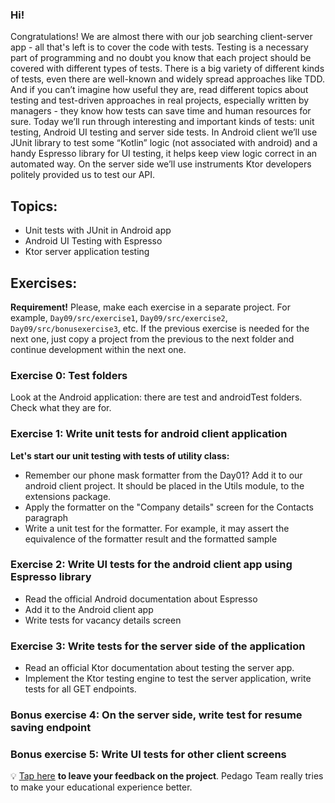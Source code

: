 ### Hi!
Congratulations! We are almost there with our job searching client-server app - all that's left is to cover the code with tests. Testing is a necessary part of programming and no doubt you know that each project should be covered with different types of tests. There is a big variety of different kinds of tests, even there are well-known and widely spread approaches like TDD. And if you can’t imagine how useful they are, read different topics about testing and test-driven approaches in real projects, especially written by managers - they know how tests can save time and human resources for sure.
Today we’ll run through interesting and important kinds of tests: unit testing, Android UI testing and server side tests. In Android client we’ll use JUnit library to test some “Kotlin” logic (not associated with android) and a handy Espresso library for UI testing, it helps keep view logic correct in an automated way. On the server side we’ll use instruments Ktor developers politely provided us to test our API.

## Topics:
- Unit tests with JUnit in Android app
- Android UI Testing with Espresso
- Ktor server application testing

## Exercises:

**Requirement!** Please, make each exercise in a separate project. For example, `Day09/src/exercise1`, `Day09/src/exercise2`, `Day09/src/bonusexercise3`, etc. If the previous exercise is needed for the next one, just copy a project from the previous to the next folder and continue development within the next one.


### Exercise 0: Test folders 
Look at the Android application: there are test and androidTest folders. Check what they are for.

### Exercise 1: Write unit tests for android client application
**Let's start our unit testing with tests of utility class:**
- Remember our phone mask formatter from the Day01? Add it to our android client project. It should be placed in the Utils module, to the extensions package. 
- Apply the formatter on the \"Company details\" screen for the Contacts paragraph
- Write a unit test for the formatter. For example, it may assert the equivalence of the formatter result and the formatted sample

### Exercise 2: Write UI tests for the android client app using Espresso library
- Read the official Android documentation about Espresso
- Add it to the Android client app
- Write tests for vacancy details screen

### Exercise 3: Write tests for the server side of the application
- Read an official Ktor documentation about testing the server app.
- Implement the Ktor testing engine to test the server application, write tests for all GET endpoints.

### Bonus exercise 4: On the server side, write test for resume saving endpoint

### Bonus exercise 5: Write UI tests for other client screens

💡 [Tap here](https://forms.gle/prUrPv9CuY17P2nR9) **to leave your feedback on the project**. Pedago Team really tries to make your educational experience better.
